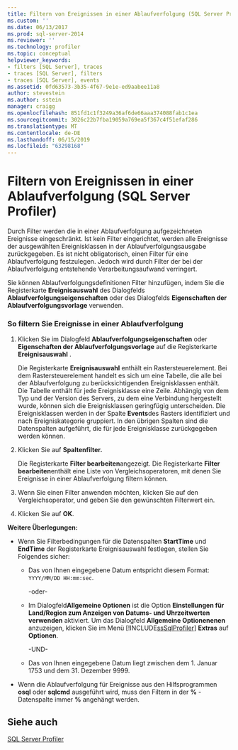 ```yaml
---
title: Filtern von Ereignissen in einer Ablaufverfolgung (SQL Server Profiler) | Microsoft-Dokumentation
ms.custom: ''
ms.date: 06/13/2017
ms.prod: sql-server-2014
ms.reviewer: ''
ms.technology: profiler
ms.topic: conceptual
helpviewer_keywords:
- filters [SQL Server], traces
- traces [SQL Server], filters
- traces [SQL Server], events
ms.assetid: 0fd63573-3b35-4f67-9e1e-ed9aabee11a8
author: stevestein
ms.author: sstein
manager: craigg
ms.openlocfilehash: 851fd1c1f3249a36af6de66aaa374088fab1c1ea
ms.sourcegitcommit: 3026c22b7fba19059a769ea5f367c4f51efaf286
ms.translationtype: MT
ms.contentlocale: de-DE
ms.lasthandoff: 06/15/2019
ms.locfileid: "63298168"
---
```

# <a name="filter-events-in-a-trace-sql-server-profiler"></a>Filtern von Ereignissen in einer Ablaufverfolgung (SQL Server Profiler)
  Durch Filter werden die in einer Ablaufverfolgung aufgezeichneten Ereignisse eingeschränkt. Ist kein Filter eingerichtet, werden alle Ereignisse der ausgewählten Ereignisklassen in der Ablaufverfolgungsausgabe zurückgegeben. Es ist nicht obligatorisch, einen Filter für eine Ablaufverfolgung festzulegen. Jedoch wird durch Filter der bei der Ablaufverfolgung entstehende Verarbeitungsaufwand verringert.  
  
 Sie können Ablaufverfolgungsdefinitionen Filter hinzufügen, indem Sie die Registerkarte **Ereignisauswahl** des Dialogfelds **Ablaufverfolgungseigenschaften** oder des Dialogfelds **Eigenschaften der Ablaufverfolgungsvorlage** verwenden.  
  
### <a name="to-filter-events-in-a-trace"></a>So filtern Sie Ereignisse in einer Ablaufverfolgung  
  
1.  Klicken Sie im Dialogfeld **Ablaufverfolgungseigenschaften** oder **Eigenschaften der Ablaufverfolgungsvorlage** auf die Registerkarte **Ereignisauswahl** .  
  
     Die Registerkarte **Ereignisauswahl** enthält ein Rastersteuerelement. Bei dem Rastersteuerelement handelt es sich um eine Tabelle, die alle bei der Ablaufverfolgung zu berücksichtigenden Ereignisklassen enthält. Die Tabelle enthält für jede Ereignisklasse eine Zeile. Abhängig von dem Typ und der Version des Servers, zu dem eine Verbindung hergestellt wurde, können sich die Ereignisklassen geringfügig unterscheiden. Die Ereignisklassen werden in der Spalte **Events**des Rasters identifiziert und nach Ereigniskategorie gruppiert. In den übrigen Spalten sind die Datenspalten aufgeführt, die für jede Ereignisklasse zurückgegeben werden können.  
  
2.  Klicken Sie auf **Spaltenfilter.**  
  
     Die Registerkarte **Filter bearbeiten**angezeigt. Die Registerkarte **Filter bearbeiten**enthält eine Liste von Vergleichsoperatoren, mit denen Sie Ereignisse in einer Ablaufverfolgung filtern können.  
  
3.  Wenn Sie einen Filter anwenden möchten, klicken Sie auf den Vergleichsoperator, und geben Sie den gewünschten Filterwert ein.  
  
4.  Klicken Sie auf **OK**.  
  
 **Weitere Überlegungen:**  
  
-   Wenn Sie Filterbedingungen für die Datenspalten **StartTime** und **EndTime** der Registerkarte Ereignisauswahl festlegen, stellen Sie Folgendes sicher:  
  
    -   Das von Ihnen eingegebene Datum entspricht diesem Format: `YYYY/MM/DD HH:mm:sec`.  
  
         -oder-  
  
    -   Im Dialogfeld**Allgemeine Optionen** ist die Option **Einstellungen für Land/Region zum Anzeigen von Datums- und Uhrzeitwerten verwenden** aktiviert. Um das Dialogfeld **Allgemeine Optionenenen** anzuzeigen, klicken Sie im Menü [!INCLUDE[ssSqlProfiler](../../includes/sssqlprofiler-md.md)] **Extras** auf **Optionen**.  
  
         -UND-  
  
    -   Das von Ihnen eingegebene Datum liegt zwischen dem 1. Januar 1753 und dem 31. Dezember 9999.  
  
-   Wenn die Ablaufverfolgung für Ereignisse aus den Hilfsprogrammen **osql** oder **sqlcmd** ausgeführt wird, muss den Filtern in der **%** -Datenspalte immer **%** angehängt werden.  
  
## <a name="see-also"></a>Siehe auch  
 [SQL Server Profiler](sql-server-profiler.md)  
  
  
